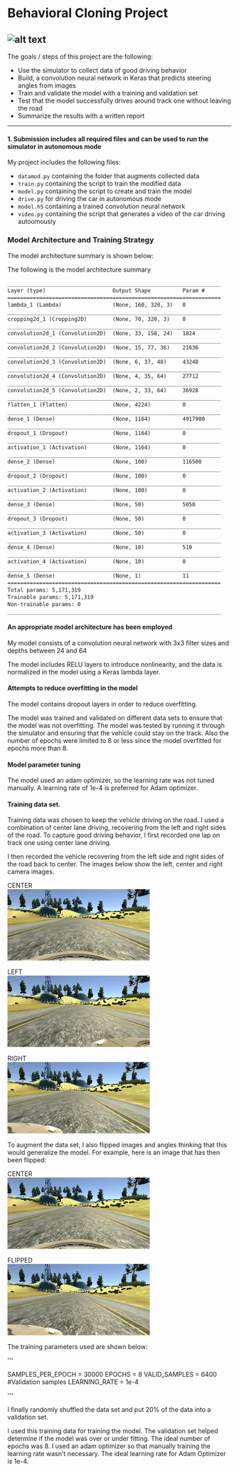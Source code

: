 
[//]: # (Image References)

[image1]: ./assets/output.gif
[image2]: ./assets/center.jpg
[image3]: ./assets/left.jpg
[image4]: ./assets/right.jpg
[image5]: ./assets/center_flip.jpg

# Behavioral Cloning Project

![alt text][image1]
---
The goals / steps of this project are the following:
* Use the simulator to collect data of good driving behavior
* Build, a convolution neural network in Keras that predicts steering angles from images
* Train and validate the model with a training and validation set
* Test that the model successfully drives around track one without leaving the road
* Summarize the results with a written report



---



#### 1. Submission includes all required files and can be used to run the simulator in autonomous mode

My project includes the following files:

* `datamod.py` containing the folder that augments collected data
* `train.py` containing the script to train the modified data
* `model.py` containing the script to create and train the model
* `drive.py` for driving the car in autonomous mode
* `model.h5` containing a trained convolution neural network 
* `video.py` containing the script that generates a video of the car driving autoomously



### Model Architecture and Training Strategy

The model architecture summary is shown below:

The following is the model architecture summary


```
___________________________________________________________________
Layer (type)                     Output Shape          Param #                    
===================================================================
lambda_1 (Lambda)                (None, 160, 320, 3)   0                        
___________________________________________________________________
cropping2d_1 (Cropping2D)        (None, 70, 320, 3)    0                              
___________________________________________________________________
convolution2d_1 (Convolution2D)  (None, 33, 158, 24)   1824                    
___________________________________________________________________
convolution2d_2 (Convolution2D)  (None, 15, 77, 36)    21636                   
___________________________________________________________________
convolution2d_3 (Convolution2D)  (None, 6, 37, 48)     43248                   
___________________________________________________________________
convolution2d_4 (Convolution2D)  (None, 4, 35, 64)     27712                   
___________________________________________________________________
convolution2d_5 (Convolution2D)  (None, 2, 33, 64)     36928                   
___________________________________________________________________
flatten_1 (Flatten)              (None, 4224)          0                       
___________________________________________________________________
dense_1 (Dense)                  (None, 1164)          4917900                       
___________________________________________________________________
dropout_1 (Dropout)              (None, 1164)          0                               
___________________________________________________________________
activation_1 (Activation)        (None, 1164)          0                             
___________________________________________________________________
dense_2 (Dense)                  (None, 100)           116500                     
___________________________________________________________________
dropout_2 (Dropout)              (None, 100)           0                               
___________________________________________________________________
activation_2 (Activation)        (None, 100)           0                             
___________________________________________________________________
dense_3 (Dense)                  (None, 50)            5050                       
___________________________________________________________________
dropout_3 (Dropout)              (None, 50)            0                               
___________________________________________________________________
activation_3 (Activation)        (None, 50)            0                             
___________________________________________________________________
dense_4 (Dense)                  (None, 10)            510                        
___________________________________________________________________
activation_4 (Activation)        (None, 10)            0                               
___________________________________________________________________
dense_5 (Dense)                  (None, 1)             11                         
===================================================================
Total params: 5,171,319
Trainable params: 5,171,319
Non-trainable params: 0
___________________________________________________________________
```
####  An appropriate model architecture has been employed

My model consists of a convolution neural network with 3x3 filter sizes and depths between 24 and 64 

The model includes RELU layers to introduce nonlinearity, and the data is normalized in the model using a Keras lambda layer.

####  Attempts to reduce overfitting in the model

The model contains dropout layers in order to reduce overfitting. 

The model was trained and validated on different data sets to ensure that the model was not overfitting. The model was tested by running it through the simulator and ensuring that the vehicle could stay on the track. Also the number of epochs were limited to 8 or less since the model overfitted for epochs more than 8.

####  Model parameter tuning

The model used an adam optimizer, so the learning rate was not tuned manually. A learning rate of 1e-4 is preferred for Adam optimizer.

####  Training data set.

Training data was chosen to keep the vehicle driving on the road. I used a combination of center lane driving, recovering from the left and right sides of the road. To capture good driving behavior, I first recorded one lap on track one using center lane driving. 

I then recorded the vehicle recovering from the left side and right sides of the road back to center. The images below show the left, center and right camera images.

CENTER
<br />
![alt text][image2]

LEFT
<br />
![alt text][image3]

RIGHT
<br />
![alt text][image4]

To augment the data set, I also flipped images and angles thinking that this would generalize the model. For example, here is an image that has then been flipped:

CENTER
<br />
![alt text][image2]

FLIPPED
<br />
![alt text][image4]

The training parameters used are shown below:

'''
	
SAMPLES_PER_EPOCH = 30000
EPOCHS = 8
VALID_SAMPLES = 6400 #Validation samples
LEARNING_RATE = 1e-4
	
'''


I finally randomly shuffled the data set and put 20% of the data into a validation set. 

I used this training data for training the model. The validation set helped determine if the model was over or under fitting. The ideal number of epochs was 8. I used an adam optimizer so that manually training the learning rate wasn't necessary. The ideal learning rate for Adam Optimizer is 1e-4.
